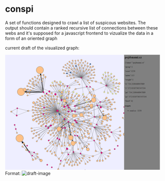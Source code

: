 # conspi
A set of functions designed to crawl a list of suspicous websites. The output should contain a ranked recursive list of connections between these webs and it's supposed for a javascript frontend to vizualize the data in a form of an oriented graph

current draft of the visualized graph:

![draft-image](/image.PNG)
Format: ![draft-image](url)